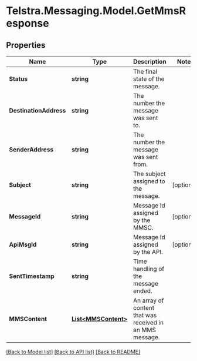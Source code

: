 # Telstra.Messaging.Model.GetMmsResponse
## Properties

Name | Type | Description | Notes
------------ | ------------- | ------------- | -------------
**Status** | **string** | The final state of the message.  | 
**DestinationAddress** | **string** | The number the message was sent to.  | 
**SenderAddress** | **string** | The number the message was sent from.  | 
**Subject** | **string** | The subject assigned to the message.  | [optional] 
**MessageId** | **string** | Message Id assigned by the MMSC.  | [optional] 
**ApiMsgId** | **string** | Message Id assigned by the API.  | [optional] 
**SentTimestamp** | **string** | Time handling of the message ended.  | 
**MMSContent** | [**List&lt;MMSContent&gt;**](MMSContent.md) | An array of content that was received in an MMS message.  | 

[[Back to Model list]](../README.md#documentation-for-models) [[Back to API list]](../README.md#documentation-for-api-endpoints) [[Back to README]](../README.md)

